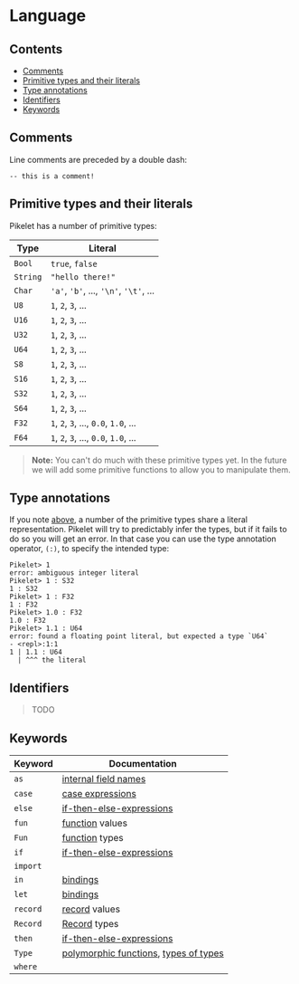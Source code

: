 # Language

## Contents

- [Comments](#comments)
- [Primitive types and their literals](#primitive-types-and-their-literals)
- [Type annotations](#type-annotations)
- [Identifiers](#identifiers)
- [Keywords](#keywords)

## Comments

Line comments are preceded by a double dash:

```pikelet
-- this is a comment!
```

## Primitive types and their literals

Pikelet has a number of primitive types:

| Type     | Literal                                |
|----------|----------------------------------------|
| `Bool`   | `true`, `false`                        |
| `String` | `"hello there!"`                       |
| `Char`   | `'a'`, `'b'`, ..., `'\n'`, `'\t'`, ... |
| `U8`     | `1`, `2`, `3`, ...                     |
| `U16`    | `1`, `2`, `3`, ...                     |
| `U32`    | `1`, `2`, `3`, ...                     |
| `U64`    | `1`, `2`, `3`, ...                     |
| `S8`     | `1`, `2`, `3`, ...                     |
| `S16`    | `1`, `2`, `3`, ...                     |
| `S32`    | `1`, `2`, `3`, ...                     |
| `S64`    | `1`, `2`, `3`, ...                     |
| `F32`    | `1`, `2`, `3`, ..., `0.0`, `1.0`, ...  |
| `F64`    | `1`, `2`, `3`, ..., `0.0`, `1.0`, ...  |

> **Note:** You can't do much with these primitive types yet. In the future we
> will add some primitive functions to allow you to manipulate them.

## Type annotations

If you note [above](#primitive-types-and-their-literals), a number of the
primitive types share a literal representation. Pikelet will try to predictably
infer the types, but if it fails to do so you will get an error. In that case
you can use the type annotation operator, `(:)`, to specify the intended type:

```pikelet-repl
Pikelet> 1
error: ambiguous integer literal
Pikelet> 1 : S32
1 : S32
Pikelet> 1 : F32
1 : F32
Pikelet> 1.0 : F32
1.0 : F32
Pikelet> 1.1 : U64
error: found a floating point literal, but expected a type `U64`
- <repl>:1:1
1 | 1.1 : U64
  | ^^^ the literal
```

## Identifiers

> TODO

## Keywords

| Keyword  | Documentation                             |
|----------|-------------------------------------------|
| `as`     | [internal field names]                    |
| `case`   | [case expressions]                        |
| `else`   | [if-then-else-expressions]                |
| `fun`    | [function] values                         |
| `Fun`    | [function] types                          |
| `if`     | [if-then-else-expressions]                |
| `import` |                                           |
| `in`     | [bindings]                                |
| `let`    | [bindings]                                |
| `record` | [record] values                           |
| `Record` | [Record] types                            |
| `then`   | [if-then-else-expressions]                |
| `Type`   | [polymorphic functions], [types of types] |
| `where`  |                                           |

[if-then-else-expressions]: conditionals.html#if-then-else-expressions
[case expressions]: conditionals.html#case-expressions
[function]: functions.html
[bindings]: bindings.html
[record]: records.html
[polymorphic functions]: functions.html
[types of types]: universes.html#types-of-types
[internal field names]: records.html#external-vs-internal-field-names

